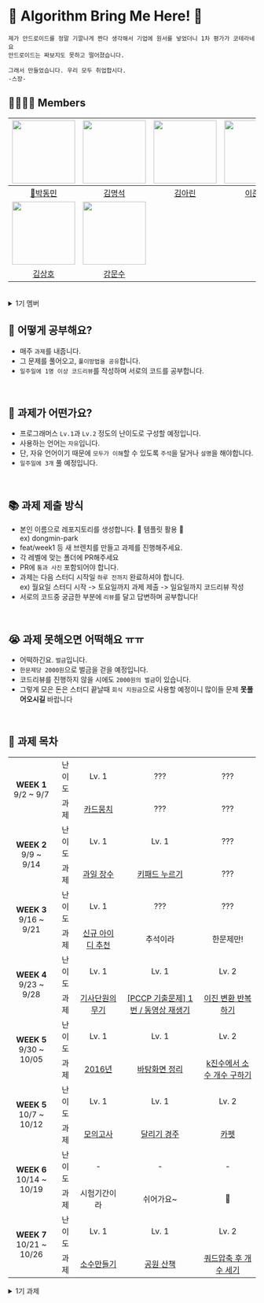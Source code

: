 # 🤖 Algorithm Bring Me Here! 🤖
```
제가 안드로이드를 정말 기깔나게 짠다 생각해서 기업에 원서를 넣었더니 1차 평가가 코테라네요
안드로이드는 짜보지도 못하고 떨어졌습니다.

그래서 만들었습니다. 우리 모두 취업합시다.
-스장-
```

## 👨‍👩‍👧‍👦 Members
|<img src="https://avatars.githubusercontent.com/u/52882799?s=70&v=4" width="128" /> | <img src="https://avatars.githubusercontent.com/u/75840431?v=4" width="128" /> | <img src="https://avatars.githubusercontent.com/u/97820109?v=4" width="128" /> | <img src="https://avatars.githubusercontent.com/u/113578158?v=4" width="128" /> |
|:---------:|:---------:|:---------:|:---------:|
|[👑박동민](https://github.com/chattymin)|[김명석](https://github.com/cacaocoffee)|[김아린](https://github.com/arinming)|[이준희](https://github.com/l2zh)|
| <img src="https://avatars.githubusercontent.com/u/97405341?v=4" width="128" /> | <img src="https://avatars.githubusercontent.com/u/85223787?v=4" width="128" />|
|[김상호](https://github.com/Marchbreeze)|[강문수](https://github.com/MoonsuKang)|

</br>


<details>
<summary>1기 멤버</summary>

|<img src="https://avatars.githubusercontent.com/u/52882799?s=70&v=4" width="128" />|<img src="https://avatars.githubusercontent.com/u/75840431?v=4" width="128" />|<img src="https://avatars.githubusercontent.com/u/106955456?v=4" width="128" />|<img src="https://avatars.githubusercontent.com/u/91470334?v=4" width="128" />| <img src="https://avatars.githubusercontent.com/u/98209004?v=4" width="128" />| 
|:---------:|:---------:|:---------:|:---------:|:---------:|
|[👑박동민](https://github.com/chattymin)|[김명석](https://github.com/cacaocoffee)|[배찬우](https://github.com/chanubc)|[이가을](https://github.com/gaeulzzang)|[박효빈](https://github.com/Hyobeen-Park)|
|<img src="https://avatars.githubusercontent.com/u/97820109?v=4" width="128" />|<img src="https://avatars.githubusercontent.com/u/113014331?v=4" width="128" />|<img src="https://avatars.githubusercontent.com/u/113578158?v=4" width="128" />|<img src="https://avatars.githubusercontent.com/u/77060011?v=4" width="128" />| <img src="https://avatars.githubusercontent.com/u/137160756?v=4" width="128" />| 
|[김아린](https://github.com/arinming)|[우상욱](https://github.com/Sangwook123)|[이준희](https://github.com/l2zh)|[이다은](https://github.com/Dan2dani)|[손민재](https://github.com/SYAAINN)|
</br>

</details>

## 📖 어떻게 공부해요?
- 매주 `과제`를 내줍니다.
- 그 문제를 풀어오고, `풀이방법을 공유`합니다.
- `일주일에 1명 이상 코드리뷰`를 작성하며 서로의 코드를 공부합니다.
</br>

## 📄 과제가 어떤가요?
- 프로그래머스 `Lv.1`과 `Lv.2` 정도의 난이도로 구성할 예정입니다.
- 사용하는 언어는 `자유`입니다.
- 단, 자유 언어이기 때문에 `모두가 이해`할 수 있도록 `주석`을 달거나 `설명`을 해야합니다.
- `일주일에 3개` 풀 예정입니다.
</br>

## 📚 과제 제출 방식
- 본인 이름으로 레포지토리를 생성합니다. 🔔 템플릿 활용 🔔 </br>ex) dongmin-park
- feat/week1 등 새 브렌치를 만들고 과제를 진행해주세요.
- 각 레벨에 맞는 폴더에 PR해주세요
- PR에 `통과 사진` 포함되어야 합니다.
- 과제는 다음 스터디 시작일 `하루 전까지` 완료하셔야 합니다. </br>ex) 월요일 스터디 시작 -> 토요일까지 과제 제출 -> 일요일까지 코드리뷰 작성
- 서로의 코드중 궁금한 부분에 `리뷰`를 달고 답변하며 공부합니다!   
</br>

## 😭 과제 못해오면 어떡해요 ㅠㅠ
- 어떡하긴요. `벌금`입니다.
- `한문제당 2000원`으로 벌금을 걷을 예정입니다.
- 코드리뷰를 진행하지 않을 시에도 `2000원의 벌금`이 있습니다.
- 그렇게 모은 돈은 스터디 끝날때 `회식 지원금`으로 사용할 예정이니 많이들 문제 **못풀어오시길** 바랍니다
</br>

## 🧾 과제 목차
<table align="center" width=100%>
<tr>
  <td rowspan="2" colspan="2" align="center">
		<b>WEEK 1</b>
		<br>
		 9/2 ~ 9/7
	</td>
  <td colspan="2" align="center">
		 난이도
	</td>
    
  </td>
  <td colspan="1" align="center">
    Lv. 1
  </td>
  <td colspan="1" align="center">
    ???
  </td>
  <td colspan="1" align="center">
    ???
  </td>
</tr>
<tr>
	<td colspan="2" align="center">
		 과제
	</td>
	<td align="center">
    <a href="https://school.programmers.co.kr/learn/courses/30/lessons/159994">카드뭉치</a>
	</td>
  <td align="center">
    ???
  </td>
	<td align="center">
    ???
  </td>

<tr>
	<td rowspan="2" colspan="2" align="center">
		<b>WEEK 2</b>
		<br>
		 9/9 ~ 9/14
	</td>
  	<td colspan="2" align="center">
		 난이도
	</td>
  	<td colspan="1" align="center">
    		Lv. 1
  	</td>
  	<td colspan="1" align="center">
    		Lv. 1
  	</td>
  	<td colspan="1" align="center">
    		???
  	</td>
</tr>
<tr>
	<td colspan="2" align="center">
		 과제
	</td>
	<td align="center">
    		<a href="https://school.programmers.co.kr/learn/courses/30/lessons/135808">과일 장수</a>
	</td>
  	<td align="center">
    		<a href="https://school.programmers.co.kr/learn/courses/30/lessons/67256">키패드 누르기</a>
  	</td>
	<td align="center">
    		???
  	</td>
</tr>

<tr>
	<td rowspan="2" colspan="2" align="center">
		<b>WEEK 3</b>
		<br>
		 9/16 ~ 9/21
	</td>
  	<td colspan="2" align="center">
		 난이도
	</td>
  	<td colspan="1" align="center">
    		Lv. 1
  	</td>
  	<td colspan="1" align="center">
    		???
  	</td>
  	<td colspan="1" align="center">
    		???
  	</td>
</tr>
<tr>
	<td colspan="2" align="center">
		 과제
	</td>
	<td align="center">
    		<a href="https://school.programmers.co.kr/learn/courses/30/lessons/72410">신규 아이디 추천</a>
	</td>
  	<td align="center">
    		추석이라
  	</td>
	<td align="center">
    		한문제만!
  	</td>
</tr>


<tr>
	<td rowspan="2" colspan="2" align="center">
		<b>WEEK 4</b>
		<br>
		 9/23 ~ 9/28
	</td>
  	<td colspan="2" align="center">
		 난이도
	</td>
  	<td colspan="1" align="center">
    		Lv. 1
  	</td>
  	<td colspan="1" align="center">
    		Lv. 1
  	</td>
  	<td colspan="1" align="center">
    		Lv. 2
  	</td>
</tr>
<tr>
	<td colspan="2" align="center">
		 과제
	</td>
	<td align="center">
    		<a href="https://school.programmers.co.kr/learn/courses/30/lessons/136798">기사단원의 무기</a>
	</td>
  	<td align="center">
    		<a href="https://school.programmers.co.kr/learn/courses/30/lessons/340213">[PCCP 기출문제] 1번 / 동영상 재생기</a>
  	</td>
	<td align="center">
		<a href="https://school.programmers.co.kr/learn/courses/30/lessons/70129">이진 변환 반복하기</a>
  	</td>
</tr>


<tr>
	<td rowspan="2" colspan="2" align="center">
		<b>WEEK 5</b>
		<br>
		 9/30 ~ 10/05
	</td>
  	<td colspan="2" align="center">
		 난이도
	</td>
  	<td colspan="1" align="center">
    		Lv. 1
  	</td>
  	<td colspan="1" align="center">
    		Lv. 1
  	</td>
  	<td colspan="1" align="center">
    		Lv. 2
  	</td>
</tr>
<tr>
	<td colspan="2" align="center">
		 과제
	</td>
	<td align="center">
    		<a href="https://school.programmers.co.kr/learn/courses/30/lessons/12901">2016년</a>
	</td>
  	<td align="center">
    		<a href="https://school.programmers.co.kr/learn/courses/30/lessons/161990">바탕화면 정리</a>
  	</td>
	<td align="center">
		<a href="https://school.programmers.co.kr/learn/courses/30/lessons/92335">k진수에서 소수 개수 구하기</a>
  	</td>
</tr>

<tr>
	<td rowspan="2" colspan="2" align="center">
		<b>WEEK 5</b>
		<br>
		 10/7 ~ 10/12
	</td>
  	<td colspan="2" align="center">
		 난이도
	</td>
  	<td colspan="1" align="center">
    		Lv. 1
  	</td>
  	<td colspan="1" align="center">
    		Lv. 1
  	</td>
  	<td colspan="1" align="center">
    		Lv. 2
  	</td>
</tr>
<tr>
	<td colspan="2" align="center">
		 과제
	</td>
	<td align="center">
    		<a href="https://school.programmers.co.kr/learn/courses/30/lessons/42840">모의고사</a>
	</td>
  	<td align="center">
    		<a href="https://school.programmers.co.kr/learn/courses/30/lessons/178871">달리기 경주</a>
  	</td>
	<td align="center">
		<a href="https://school.programmers.co.kr/learn/courses/30/lessons/42842">카펫</a>
  	</td>
</tr>

<tr>
	<td rowspan="2" colspan="2" align="center">
		<b>WEEK 6</b>
		<br>
		 10/14 ~ 10/19
	</td>
  	<td colspan="2" align="center">
		 난이도
	</td>
  	<td colspan="1" align="center">
    		-
  	</td>
  	<td colspan="1" align="center">
    		-
  	</td>
  	<td colspan="1" align="center">
    		-
  	</td>
</tr>
<tr>
	<td colspan="2" align="center">
		 과제
	</td>
	<td align="center">
    		시험기간이라
	</td>
  	<td align="center">
    		쉬어가요~
  	</td>
	<td align="center">
		👏
  	</td>
</tr>

<tr>
	<td rowspan="2" colspan="2" align="center">
		<b>WEEK 7</b>
		<br>
		 10/21 ~ 10/26
	</td>
  	<td colspan="2" align="center">
		 난이도
	</td>
  	<td colspan="1" align="center">
    		Lv. 1
  	</td>
  	<td colspan="1" align="center">
    		Lv. 1
  	</td>
  	<td colspan="1" align="center">
    		Lv. 2
  	</td>
</tr>
<tr>
	<td colspan="2" align="center">
		 과제
	</td>
	<td align="center">
    		<a href="https://school.programmers.co.kr/learn/courses/30/lessons/12977">소수만들기</a>
	</td>
  	<td align="center">
    		<a href="https://school.programmers.co.kr/learn/courses/30/lessons/172928">공원 산책</a>
  	</td>
	<td align="center">
		<a href="https://school.programmers.co.kr/learn/courses/30/lessons/68936">쿼드압축 후 개수 세기</a>
  	</td>
</tr>

</table>




<details>
<summary>1기 과제</summary>
<table align="center" width=100%>
<tr>
  <td rowspan="2" colspan="2" align="center">
		<b>WEEK 1</b>
		<br>
		 4/2 ~ 4/14
	</td>
  <td colspan="2" align="center">
		 난이도
	</td>
    
  </td>
  <td colspan="1" align="center">
    Lv. 1
  </td>
  <td colspan="1" align="center">
    Lv. 2
  </td>
</tr>


<tr>
	<td colspan="2" align="center">
		 과제
	</td>
	<td align="center">
    <a href="https://school.programmers.co.kr/learn/courses/30/lessons/176963">추억점수</a>
	</td>
  <td align="center">
    <a href="https://school.programmers.co.kr/learn/courses/30/lessons/12985">예상 대진표</a>
  </td>
</tr>
<tr>
  <td rowspan="2" colspan="2" align="center">
		<b>WEEK 2</b>
		<br>
		 4/15 ~ 4/22
	</td>
  <td colspan="2" align="center">
		 난이도
	</td>
    
  </td>
  <td colspan="1" align="center">
    Lv. 1
  </td>
  <td colspan="1" align="center">
    Lv. 2
  </td>
</tr>


<tr>
	<td colspan="2" align="center">
		 과제
	</td>
	<td align="center">
    <a href="https://school.programmers.co.kr/learn/courses/30/lessons/133499">옹알이 (2)</a>
	</td>
  <td align="center">
    <a href="https://school.programmers.co.kr/learn/courses/30/lessons/42587">프로세스</a>
  </td>
</tr>


<tr>
  <td rowspan="2" colspan="2" align="center">
		<b>WEEK 3</b>
		<br>
		 4/23 ~ 4/29
	</td>
  <td colspan="2" align="center">
		 난이도
	</td>
    
  </td>
  <td colspan="1" align="center">
    Lv. 1
  </td>
  <td colspan="1" align="center">
    Lv. 2
  </td>
</tr>


<tr>
	<td colspan="2" align="center">
		 과제
	</td>
	<td align="center">
    <a href="https://school.programmers.co.kr/learn/courses/30/lessons/77484">로또의 최고순위와 최저순위</a>
	</td>
  <td align="center">
    <a href="https://school.programmers.co.kr/learn/courses/30/lessons/43165">타겟 넘버</a>
  </td>
</tr>


<tr>
  <td rowspan="2" colspan="2" align="center">
		<b>WEEK 4</b>
		<br>
		 4/30 ~ 5/6
	</td>
  <td colspan="2" align="center">
		 난이도
	</td>
    
  </td>
  <td colspan="1" align="center">
    Lv. 1
  </td>
  <td colspan="1" align="center">
    Lv. 2
  </td>
</tr>
<tr>
	<td colspan="2" align="center">
		 과제
	</td>
	<td align="center">
    <a href="https://school.programmers.co.kr/learn/courses/30/lessons/64061">크레인 인형뽑기 게임</a>
	</td>
  <td align="center">
    <a href="https://school.programmers.co.kr/learn/courses/30/lessons/42578">의상</a>
  </td>
</tr>

<tr>
  <td rowspan="2" colspan="2" align="center">
		<b>WEEK 5</b>
		<br>
		 5/7 ~ 5/13
	</td>
  <td colspan="2" align="center">
		 난이도
	</td>
    
  </td>
  <td colspan="1" align="center">
    Lv. 1
  </td>
  <td colspan="1" align="center">
    Lv. 2
  </td>
</tr>
<tr>
	<td colspan="2" align="center">
		 과제
	</td>
	<td align="center">
    <a href="https://school.programmers.co.kr/learn/courses/30/lessons/42862">체육복</a>
	</td>
  <td align="center">
    <a href="https://school.programmers.co.kr/learn/courses/30/lessons/42888">오픈채팅방</a>
  </td>
</tr>

<tr>
  <td rowspan="2" colspan="2" align="center">
		<b>WEEK 6</b>
		<br>
		 5/14 ~ 5/20
	</td>
  <td colspan="2" align="center">
		 난이도
	</td>
    
  </td>
  <td colspan="1" align="center">
    Lv. 1
  </td>
  <td colspan="1" align="center">
    Lv. 2
  </td>
</tr>
<tr>
	<td colspan="2" align="center">
		 과제
	</td>
	<td align="center">
    <a href="https://school.programmers.co.kr/learn/courses/30/lessons/118666">성격 유형 검사하기</a>
	</td>
  <td align="center">
    <a href="https://school.programmers.co.kr/learn/courses/30/lessons/77885">2개 이하로 다른 비트</a>
  </td>
</tr>
</table>
</details>

</br>
</br>

